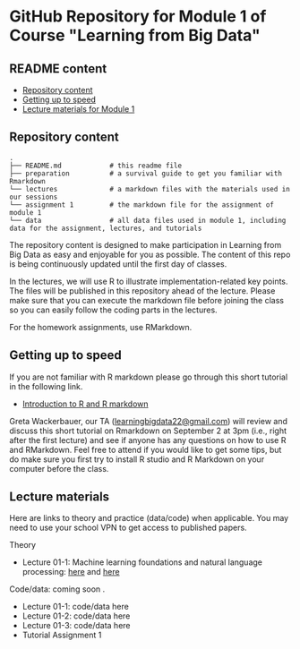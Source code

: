# GitHub Repository for Module 1 of Course  "Learning from Big Data"

## README content
<!-- vim-markdown-toc GFM -->

* [Repository content](#repository-content)
* [Getting up to speed](#Getting-up-to-speed)
* [Lecture materials for Module 1](#lecture-materials)

  
<!-- vim-markdown-toc -->

## Repository content

```
.
├── README.md            # this readme file
├── preparation          # a survival guide to get you familiar with Rmarkdown
└── lectures             # a markdown files with the materials used in our sessions 
└── assignment 1         # the markdown file for the assignment of module 1 
└── data                 # all data files used in module 1, including data for the assignment, lectures, and tutorials

```

The repository content is designed to make participation in Learning from Big Data as easy and enjoyable for you as possible. The content of this repo is being continuously updated until the first day of classes. 

In the lectures, we will use R to illustrate implementation-related key points. The files will be published in this repository ahead of the lecture. Please make sure that you can execute the markdown file before joining the class so you can easily follow the coding parts in the lectures.  

For the homework assignments, use RMarkdown.

## Getting up to speed

If you are not familiar with R markdown please go through this short tutorial in the following link.

- [Introduction to R and R markdown](https://github.com/guiliberali/Learning-from-Big-Data-Module-1/blob/main/preparation/Intro-to-RMarkdown.pdf)

Greta Wackerbauer, our TA (learningbigdata22@gmail.com) will review and discuss this short tutorial on Rmarkdown on September 2 at 3pm (i.e., right after the first lecture) and see if anyone has any questions on how to use R and RMarkdown. Feel free to attend if you would like to get some tips, but do make sure you first try to install R studio and R Markdown on your computer before the class.  

 
## Lecture materials
 
Here are links to theory and practice (data/code) when applicable. You may need to use your school VPN to get access to published papers.

Theory
- Lecture 01-1: Machine learning foundations and natural language processing: [here](https://journals.sagepub.com/doi/full/10.1177/0022242919873106 ) and [here](https://github.com/guiliberali/Learning-from-Big-Data-Module-1/blob/main/lectures/Lecture_1/1.pdf)   


Code/data: coming soon .
 
- Lecture 01-1: code/data here 
- Lecture 01-2: code/data here 
- Lecture 01-3: code/data here  
- Tutorial Assignment 1  
 

